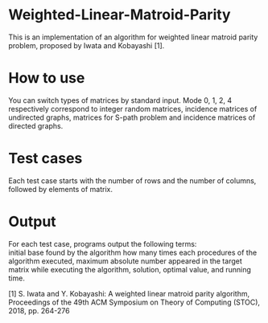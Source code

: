 # Weighted-Linear-Matroid-Parity
This is an implementation of an algorithm for weighted linear matroid parity problem, proposed by Iwata and Kobayashi [1].

# How to use
You can switch types of matrices by standard input.
Mode 0, 1, 2, 4 respectively correspond to integer random matrices, incidence matrices of undirected graphs, matrices for S-path problem and incidence matrices of directed graphs.

# Test cases
Each test case starts with the number of rows and the number of columns, followed by elements of matrix.

# Output
For each test case, programs output the following terms:  
initial base found by the algorithm
how many times each procedures of the algorithm executed,
maximum absolute number appeared in the target matrix while executing the algorithm, 
solution, 
optimal value,
and running time.


[1] S. Iwata and Y. Kobayashi: A weighted linear matroid parity algorithm, Proceedings of the 49th ACM Symposium on Theory of Computing (STOC), 2018, pp. 264-276

